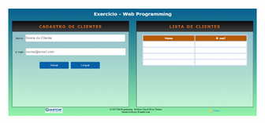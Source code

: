 ![image all](https://github.com/EvanildoLeal/PROJETOS_WEB_PROGRAMMING/blob/77685641303dc423fe367e808c7a402e528de2c9/PROJETO-UNIDADE-02/web%20programming.jpg)

